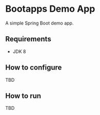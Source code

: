 # Bootapps Demo App

A simple Spring Boot demo app.

## Requirements

- JDK 8

## How to configure

TBD

## How to run

TBD